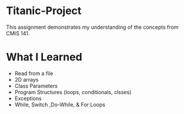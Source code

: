 # Titanic-Project
This assignment demonstrates my understanding of the concepts from CMIS 141.

# What I Learned

* Read from a file
* 2D arrays
* Class Parameters
* Program Structures (loops, conditionals, clsses)
* Exceptions
* While, Switch ,Do-While, & For Loops
